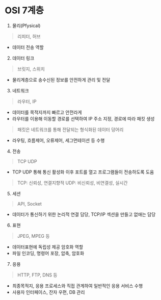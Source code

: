 # OSI 7계층
1. 물리(Pfysical)
> 리피터, 허브
- 데이터 전송 역할
2. 데이터 링크
> 브릿지, 스위치
- 물리계층으로 송수신된 정보를 안전하게 관리 및 전달
3. 네트워크
> 라우터, IP
- 데이터를 목적지까지 빠르고 안전라게
- 라우터를 이용해 이동할 경로를 선택하여 IP 주소 지정, 경로에 따라 패킷 생성
> 패킷은 네트워크를 통해 전달되는 형식화된 데이터 덩어리
- 라우팅, 흐름제어, 오류제어, 세그먼테이션 등 수행
4. 전송
> TCP UDP
- TCP UDP 통해 통신 활성화 이후 포트를 열고 프로그램들이 전송하도록 도움
> TCP: 신뢰성, 연결지향적
> UDP: 비신뢰성, 비연결성, 실시간
5. 세션
> API, Socket
- 데이터가 통신하기 위한 논리적 연결 담당, TCP/IP 섹션을 만들고 없애는 담당
6. 표현
> JPEG, MPEG 등
- 데이터표현에 독립성 제공 암호화 역할
- 파일 인코딩, 명령어 포장, 압축, 암호화
7. 응용
> HTTP, FTP, DNS 등
- 최종목적지, 응용 프로세스와 직접 관계하여 일반적인 응용 서비스 수행
- 사용자 인터페이스, 잔자 우편, DB 관리